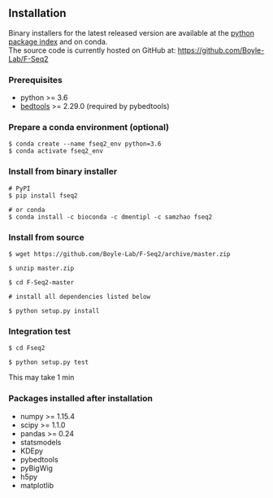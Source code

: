 ## Installation

Binary installers for the latest released version are available at the [python package index](https://pypi.org/project/pandas) and on conda.  
The source code is currently hosted on GitHub at: https://github.com/Boyle-Lab/F-Seq2

### Prerequisites
- python >= 3.6
- [bedtools](https://bedtools.readthedocs.io/en/latest/content/installation.html) >= 2.29.0 (required by pybedtools)


### Prepare a conda environment (optional)
```
$ conda create --name fseq2_env python=3.6
$ conda activate fseq2_env
```

### Install from binary installer

```
# PyPI
$ pip install fseq2

# or conda
$ conda install -c bioconda -c dmentipl -c samzhao fseq2
```

### Install from source

```
$ wget https://github.com/Boyle-Lab/F-Seq2/archive/master.zip

$ unzip master.zip

$ cd F-Seq2-master

# install all dependencies listed below

$ python setup.py install
```

### Integration test
```
$ cd Fseq2

$ python setup.py test
```
This may take 1 min


### Packages installed after installation

- numpy >= 1.15.4
- scipy >= 1.1.0
- pandas >= 0.24
- statsmodels
- KDEpy
- pybedtools
- pyBigWig
- h5py
- matplotlib
